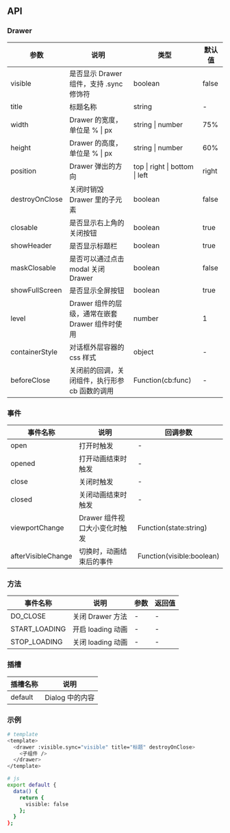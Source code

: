 ## API

### Drawer

| 参数           | 说明                                            | 类型                           | 默认值 |
| -------------- | ----------------------------------------------- | ------------------------------ | ------ |
| visible        | 是否显示 Drawer 组件，支持 .sync 修饰符         | boolean                        | false  |
| title          | 标题名称                                        | string                         | -      |
| width          | Drawer 的宽度，单位是 % \| px                   | string \| number               | 75%    |
| height         | Drawer 的高度，单位是 % \| px                   | string \| number               | 60%    |
| position       | Drawer 弹出的方向                               | top \| right \| bottom \| left | right  |
| destroyOnClose | 关闭时销毁 Drawer 里的子元素                    | boolean                        | false  |
| closable       | 是否显示右上角的关闭按钮                        | boolean                        | true   |
| showHeader     | 是否显示标题栏                                  | boolean                        | true   |
| maskClosable   | 是否可以通过点击 modal 关闭 Drawer              | boolean                        | false  |
| showFullScreen | 是否显示全屏按钮                                | boolean                        | true   |
| level          | Drawer 组件的层级，通常在嵌套 Drawer 组件时使用 | number                         | 1      |
| containerStyle | 对话框外层容器的 css 样式                       | object                         | -      |
| beforeClose    | 关闭前的回调，关闭组件，执行形参 cb 函数的调用  | Function(cb:func)              | -      |

### 事件

| 事件名称           | 说明                          | 回调参数                  |
| ------------------ | ----------------------------- | ------------------------- |
| open               | 打开时触发                    | -                         |
| opened             | 打开动画结束时触发            | -                         |
| close              | 关闭时触发                    | -                         |
| closed             | 关闭动画结束时触发            | -                         |
| viewportChange     | Drawer 组件视口大小变化时触发 | Function(state:string)    |
| afterVisibleChange | 切换时，动画结束后的事件      | Function(visible:boolean) |

### 方法

| 事件名称      | 说明              | 参数 | 返回值 |
| ------------- | ----------------- | ---- | ------ |
| DO_CLOSE      | 关闭 Drawer 方法  | -    | -      |
| START_LOADING | 开启 loading 动画 | -    | -      |
| STOP_LOADING  | 关闭 loading 动画 | -    | -      |

### 插槽

| 插槽名称 | 说明            |
| -------- | --------------- |
| default  | Dialog 中的内容 |

### 示例

```bash
# template
<template>
  <drawer :visible.sync="visible" title="标题" destroyOnClose>
    <子组件 />
  </drawer>
</template>

# js
export default {
  data() {
    return {
      visible: false
    };
  }
};
```
